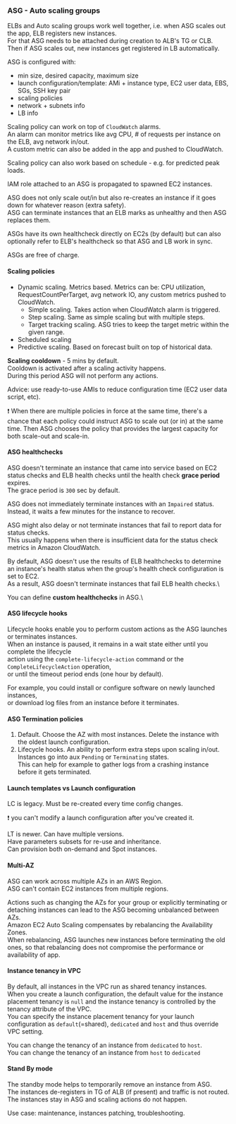 ### ASG - Auto scaling groups
ELBs and Auto scaling groups work well together, i.e. when ASG scales out the app, ELB registers new instances.\
For that ASG needs to be attached during creation to ALB's TG or CLB.\
Then if ASG scales out, new instances get registered in LB automatically.

ASG is configured with:
* min size, desired capacity, maximum size
* launch configuration/template: AMi + instance type, EC2 user data, EBS, SGs, SSH key pair
* scaling policies
* network + subnets info
* LB info

Scaling policy can work on top of `CloudWatch` alarms.\
An alarm can monitor metrics like avg CPU, # of requests per instance on the ELB, avg network in/out.\
A custom metric can also be added in the app and pushed to CloudWatch.

Scaling policy can also work based on schedule - e.g. for predicted peak loads.

IAM role attached to an ASG is propagated to spawned EC2 instances.

ASG does not only scale out/in but also re-creates an instance if it goes down for whatever reason (extra safety).\
ASG can terminate instances that an ELB marks as unhealthy and then ASG replaces them.

ASGs have its own healthcheck directly on EC2s (by default) but can also optionally refer to ELB's healthcheck so that ASG and LB work in sync.

ASGs are free of charge.

#### Scaling policies
* Dynamic scaling. Metrics based. Metrics can be: CPU utilization, RequestCountPerTarget, avg network IO, any custom metrics pushed to CloudWatch.
  * Simple scaling. Takes action when CloudWatch alarm is triggered.
  * Step scaling. Same as simple scaling but with multiple steps.
  * Target tracking scaling. ASG tries to keep the target metric within the given range.
* Scheduled scaling
* Predictive scaling. Based on forecast built on top of historical data.

**Scaling cooldown** - 5 mins by default.\
Cooldown is activated after a scaling activity happens.\
During this period ASG will not perform any actions.

Advice: use ready-to-use AMIs to reduce configuration time (EC2 user data script, etc).

:exclamation: When there are multiple policies in force at the same time, there's a chance that each policy could instruct ASG to scale out (or in) at the same time. Then ASG chooses the policy that provides the largest capacity for both scale-out and scale-in.

#### ASG healthchecks
ASG doesn't terminate an instance that came into service based on EC2 status checks and ELB health checks until the health check **grace period** expires.\
The grace period is `300` sec by default.

ASG does not immediately terminate instances with an `Impaired` status.\
Instead, it waits a few minutes for the instance to recover.

ASG might also delay or not terminate instances that fail to report data for status checks.\
This usually happens when there is insufficient data for the status check metrics in Amazon CloudWatch.

By default, ASG doesn't use the results of ELB healthchecks to determine an instance's health status when the group's health check configuration is set to EC2.\
As a result, ASG doesn't terminate instances that fail ELB health checks.\

You can define **custom healthchecks** in ASG.\

#### ASG lifecycle hooks
Lifecycle hooks enable you to perform custom actions as the ASG launches or terminates instances.\
When an instance is paused, it remains in a wait state either until you complete the lifecycle\
action using the `complete-lifecycle-action` command or the `CompleteLifecycleAction` operation,\
or until the timeout period ends (one hour by default).

For example, you could install or configure software on newly launched instances,\
or download log files from an instance before it terminates.

#### ASG Termination policies
1. Default. Choose the AZ with most instances. Delete the instance with the oldest launch configuration.
2. Lifecycle hooks. An ability to perform extra steps upon scaling in/out. Instances go into aux `Pending` or `Terminating` states.\
This can help for example to gather logs from a crashing instance before it gets terminated.

#### Launch templates vs Launch configuration
LC is legacy. Must be re-created every time config changes.

:exclamation: you can't modify a launch configuration after you've created it.

LT is newer. Can have multiple versions.\
Have parameters subsets for re-use and inheritance.\
Can provision both on-demand and Spot instances.

#### Multi-AZ
ASG can work across multiple AZs in an AWS Region.\
ASG can't contain EC2 instances from multiple regions.

Actions such as changing the AZs for your group or explicitly terminating or detaching instances can lead to the ASG becoming unbalanced between AZs.\
Amazon EC2 Auto Scaling compensates by rebalancing the Availability Zones.\
When rebalancing, ASG launches new instances before terminating the old ones, so that rebalancing does not compromise the performance or availability of app.

#### Instance tenancy in VPC
By default, all instances in the VPC run as shared tenancy instances.\
When you create a launch configuration, the default value for the instance placement tenancy is `null` and the instance tenancy is controlled by the tenancy attribute of the VPC.\
You can specify the instance placement tenancy for your launch configuration as `default`(=shared), `dedicated` and `host` and thus override VPC setting.

You can change the tenancy of an instance from `dedicated` to `host`.\
You can change the tenancy of an instance from `host` to `dedicated`

#### Stand By mode
The standby mode helps to temporarily remove an instance from ASG.\
The instances de-registers in TG of ALB (if present) and traffic is not routed.\
The instances stay in ASG and scaling actions do not happen.

Use case: maintenance, instances patching, troubleshooting.
